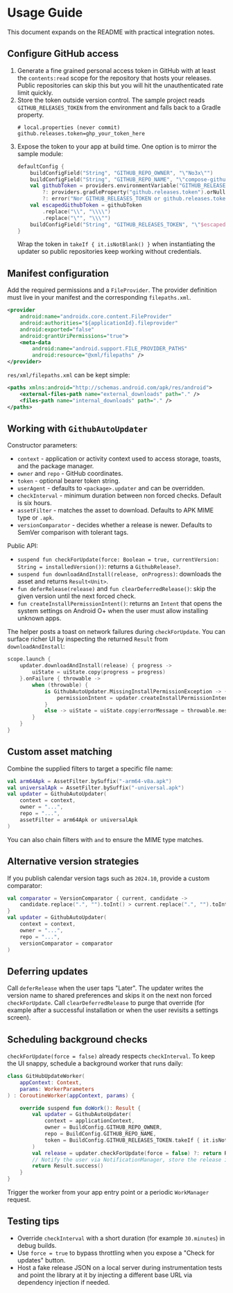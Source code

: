 # Usage Guide

This document expands on the README with practical integration notes.

## Configure GitHub access
1. Generate a fine grained personal access token in GitHub with at least the `contents:read` scope for the repository that hosts your releases. Public repositories can skip this but you will hit the unauthenticated rate limit quickly.
2. Store the token outside version control. The sample project reads `GITHUB_RELEASES_TOKEN` from the environment and falls back to a Gradle property.
   ```properties
   # local.properties (never commit)
   github.releases.token=ghp_your_token_here
   ```
3. Expose the token to your app at build time. One option is to mirror the sample module:
   ```kotlin
   defaultConfig {
       buildConfigField("String", "GITHUB_REPO_OWNER", "\"No3x\"")
       buildConfigField("String", "GITHUB_REPO_NAME", "\"compose-github-release-updater\"")
       val githubToken = providers.environmentVariable("GITHUB_RELEASES_TOKEN").orNull
           ?: providers.gradleProperty("github.releases.token").orNull
           ?: error("Nor GITHUB_RELEASES_TOKEN or github.releases.token are set")
       val escapedGithubToken = githubToken
           .replace("\\", "\\\\")
           .replace("\"", "\\\"")
       buildConfigField("String", "GITHUB_RELEASES_TOKEN", "\"$escapedGithubToken\"")
   }
   ```
   Wrap the token in `takeIf { it.isNotBlank() }` when instantiating the updater so public repositories keep working without credentials.

## Manifest configuration
Add the required permissions and a `FileProvider`. The provider definition must live in your manifest and the corresponding `filepaths.xml`.
```xml
<provider
    android:name="androidx.core.content.FileProvider"
    android:authorities="${applicationId}.fileprovider"
    android:exported="false"
    android:grantUriPermissions="true">
    <meta-data
        android:name="android.support.FILE_PROVIDER_PATHS"
        android:resource="@xml/filepaths" />
</provider>
```

`res/xml/filepaths.xml` can be kept simple:
```xml
<paths xmlns:android="http://schemas.android.com/apk/res/android">
    <external-files-path name="external_downloads" path="." />
    <files-path name="internal_downloads" path="." />
</paths>
```

## Working with `GithubAutoUpdater`
Constructor parameters:
- `context` - application or activity context used to access storage, toasts, and the package manager.
- `owner` and `repo` - GitHub coordinates.
- `token` - optional bearer token string.
- `userAgent` - defaults to `<package>.updater` and can be overridden.
- `checkInterval` - minimum duration between non forced checks. Default is six hours.
- `assetFilter` - matches the asset to download. Defaults to APK MIME type or `.apk`.
- `versionComparator` - decides whether a release is newer. Defaults to SemVer comparison with tolerant tags.

Public API:
- `suspend fun checkForUpdate(force: Boolean = true, currentVersion: String = installedVersion())`: returns a `GithubRelease?`.
- `suspend fun downloadAndInstall(release, onProgress)`: downloads the asset and returns `Result<Unit>`.
- `fun deferRelease(release)` and `fun clearDeferredRelease()`: skip the given version until the next forced check.
- `fun createInstallPermissionIntent()`: returns an `Intent` that opens the system settings on Android O+ when the user must allow installing unknown apps.

The helper posts a toast on network failures during `checkForUpdate`. You can surface richer UI by inspecting the returned `Result` from `downloadAndInstall`:
```kotlin
scope.launch {
    updater.downloadAndInstall(release) { progress ->
        uiState = uiState.copy(progress = progress)
    }.onFailure { throwable ->
        when (throwable) {
            is GithubAutoUpdater.MissingInstallPermissionException -> {
                permissionIntent = updater.createInstallPermissionIntent()
            }
            else -> uiState = uiState.copy(errorMessage = throwable.message ?: "Unknown error")
        }
    }
}
```

## Custom asset matching
Combine the supplied filters to target a specific file name:
```kotlin
val arm64Apk = AssetFilter.bySuffix("-arm64-v8a.apk")
val universalApk = AssetFilter.bySuffix("-universal.apk")
val updater = GithubAutoUpdater(
    context = context,
    owner = "...",
    repo = "...",
    assetFilter = arm64Apk or universalApk
)
```
You can also chain filters with `and` to ensure the MIME type matches.

## Alternative version strategies
If you publish calendar version tags such as `2024.10`, provide a custom comparator:
```kotlin
val comparator = VersionComparator { current, candidate ->
    candidate.replace(".", "").toInt() > current.replace(".", "").toInt()
}
val updater = GithubAutoUpdater(
    context = context,
    owner = "...",
    repo = "...",
    versionComparator = comparator
)
```

## Deferring updates
Call `deferRelease` when the user taps "Later". The updater writes the version name to shared preferences and skips it on the next non forced `checkForUpdate`. Call `clearDeferredRelease` to purge that override (for example after a successful installation or when the user revisits a settings screen).

## Scheduling background checks
`checkForUpdate(force = false)` already respects `checkInterval`. To keep the UI snappy, schedule a background worker that runs daily:
```kotlin
class GitHubUpdateWorker(
    appContext: Context,
    params: WorkerParameters
) : CoroutineWorker(appContext, params) {

    override suspend fun doWork(): Result {
        val updater = GithubAutoUpdater(
            context = applicationContext,
            owner = BuildConfig.GITHUB_REPO_OWNER,
            repo = BuildConfig.GITHUB_REPO_NAME,
            token = BuildConfig.GITHUB_RELEASES_TOKEN.takeIf { it.isNotBlank() }
        )
        val release = updater.checkForUpdate(force = false) ?: return Result.success()
        // Notify the user via NotificationManager, store the release info, etc.
        return Result.success()
    }
}
```
Trigger the worker from your app entry point or a periodic `WorkManager` request.

## Testing tips
- Override `checkInterval` with a short duration (for example `30.minutes`) in debug builds.
- Use `force = true` to bypass throttling when you expose a "Check for updates" button.
- Host a fake release JSON on a local server during instrumentation tests and point the library at it by injecting a different base URL via dependency injection if needed.

